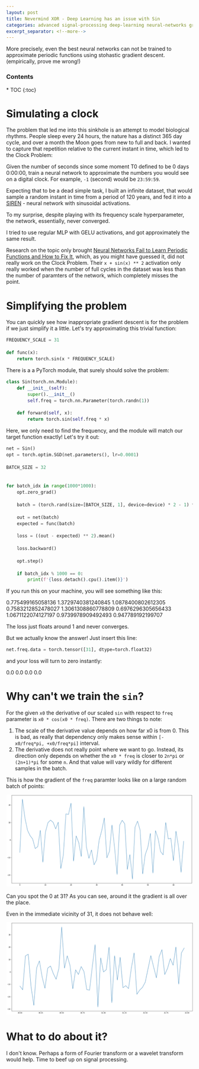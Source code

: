 ```yaml
---
layout: post
title: Nevermind XOR - Deep Learning has an issue with Sin
categories: advanced signal-processing deep-learning neural-networks gradient-descent
excerpt_separator: <!--more--> 
---
```


More precisely, even the best neural networks can not be trained to approximate
periodic functions using stohastic gradient descent. (empirically, prove me wrong!)

<h3>Contents</h3>
* TOC
{:toc}

# Simulating a clock

The problem that led me into this sinkhole is an attempt to model biological
rhythms. People sleep every 24 hours, the nature has a distinct 365 day cycle,
and over a month the Moon goes from new to full and back. I wanted to capture
that repetition relative to the current instant in time, which led
to the Clock Problem:

Given the number of seconds since some moment T0 defined to be 0 days 0:00:00,
train a neural network to approximate the numbers you would see on a digital
clock. For example, `-1` (second) would be `23:59:59`.

Expecting that to be a dead simple task, I built an infinite dataset, that
would sample a random instant in time from a period of 120 years, and fed it
into a [SIREN](https://www.vincentsitzmann.com/siren/) - neural network with
sinusoidal activations.

To my surprise, despite playing with its frequency scale hyperparameter,
the network, essentially, never converged.

I tried to use regular MLP with GELU activations, and got approximately
the same result.

Research on the topic only brought [Neural Networks Fail to Learn Periodic Functions and How to Fix It](https://proceedings.neurips.cc/paper/2020/file/1160453108d3e537255e9f7b931f4e90-Paper.pdf),
which, as you might have guessed it, did not really work on the Clock Problem.
Their `x + sin(x) ** 2` activation only really worked when the number of full cycles
in the dataset was less than the number of paramters of the network, which
completely misses the point.

# Simplifying the problem

You can quickly see how inappropriate gradient descent is for the problem if we
just simplify it a little. Let's try approximating this trivial function:

```python
FREQUENCY_SCALE = 31

def func(x):
    return torch.sin(x * FREQUENCY_SCALE)
```

There is a a PyTorch module, that surely should solve the problem:

```python
class Sin(torch.nn.Module):
    def __init__(self):
        super().__init__()
        self.freq = torch.nn.Parameter(torch.randn(1))

    def forward(self, x):
        return torch.sin(self.freq * x)
```

Here, we only need to find the frequency, and the module will match our target
function exactly! Let's try it out:

```python
net = Sin()
opt = torch.optim.SGD(net.parameters(), lr=0.0001)

BATCH_SIZE = 32


for batch_idx in range(1000*1000):
    opt.zero_grad()

    batch = (torch.rand(size=[BATCH_SIZE, 1], device=device) * 2 - 1) * 1000

    out = net(batch)
    expected = func(batch)

    loss = ((out - expected) ** 2).mean()

    loss.backward()

    opt.step()

    if batch_idx % 1000 == 0:
        print(f'{loss.detach().cpu().item()}')
```

If you run this on your machine, you will see something like this:

0.775499165058136
1.3729740381240845
1.0878400802612305
0.7583212852478027
1.3061308860778809
0.6976296305656433
1.0671122074127197
0.9739978909492493
0.947789192199707

The loss just floats around 1 and never converges.

But we actually know the answer! Just insert this line:

```python
net.freq.data = torch.tensor([31], dtype=torch.float32)
```

and your loss will turn to zero instantly:

0.0
0.0
0.0
0.0

# Why can't we train the `sin`?

For the given `x0` the derivative of our scaled `sin` with respect to `freq`
parameter is `x0 * cos(x0 * freq)`. There are two things to note:

1. The scale of the derivative value depends on how far x0 is from 0. This
is bad, as really that dependency only makes sense within
`[-x0/freq*pi, +x0/freq*pi]` interval.
2. The derivative does not really point where we want to go. Instead, its
direction only depends on whether the `x0 * freq` is closer to `2n*pi`
or `(2n+1)*pi` for some `n`. And that value will vary wildly for different
samples in the batch.

This is how the gradient of the `freq` paramter looks like on a large random
batch of points:

![freq parameter gradient is all over the place](/images/Sin-Grad.png)

Can you spot the 0 at 31? As you can see, around it the gradient is all over
the place.

Even in the immediate vicinity of 31, it does not behave well:

![freq parameter gradient near 31 is also all over the place](/images/Sin-Close-Grad.png)

# What to do about it?

I don't know. Perhaps a form of Fourier transform or a wavelet transform
would help. Time to beef up on signal processing.
